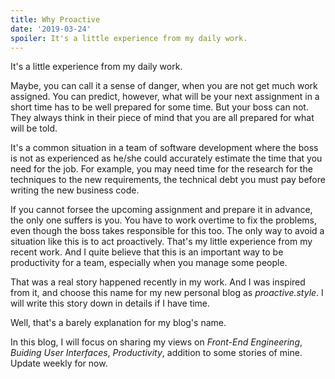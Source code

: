```yaml
---
title: Why Proactive
date: '2019-03-24'
spoiler: It's a little experience from my daily work.
---
```

It's a little experience from my daily work.

Maybe, you can call it a sense of danger, when you are not get much work assigned. You can predict, however, what will be your next assignment in a short time has to be well prepared for some time. But your boss can not. They always think in their piece of mind that you are all prepared for what will be told.

It's a common situation in a team of software development where the boss is not as experienced as he/she could accurately estimate the time that you need for the job. For example, you may need time for the research for the techniques to the new requirements, the technical debt you must pay before writing the new business code.

If you cannot forsee the upcoming assignment and prepare it in advance, the only one suffers is you. You have to work overtime to fix the problems, even though the boss takes responsible for this too.
The only way to avoid a situation like this is to act proactively. That's my little experience from my recent work. And I quite believe that this is an important way to be productivity for a team, especially when you manage some people.

That was a real story happened recently in my work. And I was inspired from it, and choose this name for my new personal blog as _proactive.style_. I will write this story down in details if I have time.

Well, that's a barely explanation for my blog's name.

In this blog, I will focus on sharing my views on _Front-End Engineering_, _Buiding User Interfaces_, _Productivity_, addition to some stories of mine. Update weekly for now.

<!-- >Update: I also [wrote](/the-elements-of-ui-engineering/) about a few things that I know. -->